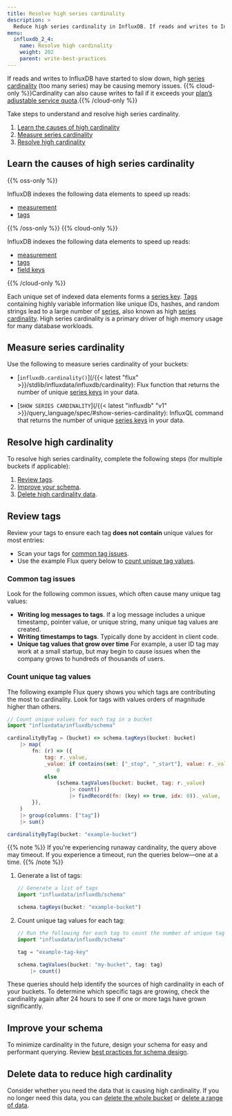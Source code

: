 ```yaml
---
title: Resolve high series cardinality
description: >
  Reduce high series cardinality in InfluxDB. If reads and writes to InfluxDB have started to slow down, you may have high cardinality. Find the source of high cardinality and adjust your schema to resolve high cardinality issues.
menu:
  influxdb_2_4:
    name: Resolve high cardinality
    weight: 202
    parent: write-best-practices
---
```


If reads and writes to InfluxDB have started to slow down, high [series cardinality](/influxdb/v2.4/reference/glossary/#series-cardinality) (too many series) may be causing memory issues. {{% cloud-only %}}Cardinality can also cause writes to fail if it exceeds your [plan’s adjustable service quota](/influxdb/cloud/account-management/limits/).{{% /cloud-only %}}

Take steps to understand and resolve high series cardinality.

1. [Learn the causes of high cardinality](#learn-the-causes-of-high-series-cardinality)
2. [Measure series cardinality](#measure-series-cardinality)
3. [Resolve high cardinality](#resolve-high-cardinality)

## Learn the causes of high series cardinality

{{% oss-only %}}

  InfluxDB indexes the following data elements to speed up reads:
  - [measurement](/influxdb/v2.4/reference/glossary/#measurement)
  - [tags](/influxdb/v2.4/reference/glossary/#tag)

{{% /oss-only %}}
{{% cloud-only %}}

  InfluxDB indexes the following data elements to speed up reads:
  - [measurement](/influxdb/v2.4/reference/glossary/#measurement)
  - [tags](/influxdb/v2.4/reference/glossary/#tag)
  - [field keys](/influxdb/cloud/reference/glossary/#field-key)

{{% /cloud-only %}}

Each unique set of indexed data elements forms a [series key](/influxdb/v2.4/reference/glossary/#series-key).
[Tags](/influxdb/v2.4/reference/glossary/#tag) containing highly variable information like unique IDs, hashes, and random strings lead to a large number of [series](/influxdb/v2.4/reference/glossary/#series), also known as high [series cardinality](/influxdb/v2.4/reference/glossary/#series-cardinality).
High series cardinality is a primary driver of high memory usage for many database workloads.

## Measure series cardinality

Use the following to measure series cardinality of your buckets:
- [`influxdb.cardinality()`](/{{< latest "flux" >}}/stdlib/influxdata/influxdb/cardinality): Flux function that returns the number of unique [series keys](/influxdb/v2.4/reference/glossary/#series) in your data.

- [`SHOW SERIES CARDINALITY`](/{{< latest "influxdb" "v1" >}}/query_language/spec/#show-series-cardinality): InfluxQL command that returns the number of unique [series keys](/influxdb/v2.4/reference/glossary/#series) in your data.

## Resolve high cardinality

To resolve high series cardinality, complete the following steps (for multiple buckets if applicable):

1. [Review tags](#review-tags).
2. [Improve your schema](#improve-your-schema).
3. [Delete high cardinality data](#delete-data-to-reduce-high-cardinality).

## Review tags

Review your tags to ensure each tag **does not contain** unique values for most entries:

- Scan your tags for [common tag issues](#common-tag-issues).
- Use the example Flux query below to [count unique tag values](#count-unique-tag-values).

### Common tag issues

Look for the following common issues, which often cause many unique tag values:

- **Writing log messages to tags**. If a log message includes a unique timestamp, pointer value, or unique string, many unique tag values are created.
- **Writing timestamps to tags**. Typically done by accident in client code.
- **Unique tag values that grow over time** For example, a user ID tag may work at a small startup, but may begin to cause issues when the company grows to hundreds of thousands of users.

### Count unique tag values

The following example Flux query shows you which tags are contributing the most to cardinality. Look for tags with values orders of magnitude higher than others.

```js
// Count unique values for each tag in a bucket
import "influxdata/influxdb/schema"

cardinalityByTag = (bucket) => schema.tagKeys(bucket: bucket)
    |> map(
        fn: (r) => ({
            tag: r._value,
            _value: if contains(set: ["_stop", "_start"], value: r._value) then
                0
            else
                (schema.tagValues(bucket: bucket, tag: r._value)
                    |> count()
                    |> findRecord(fn: (key) => true, idx: 0))._value,
        }),
    )
    |> group(columns: ["tag"])
    |> sum()

cardinalityByTag(bucket: "example-bucket")
```

{{% note %}}
 If you're experiencing runaway cardinality, the query above may timeout. If you experience a timeout, run the queries below—one at a time.
{{% /note %}}

1. Generate a list of tags:

    ```js
    // Generate a list of tags
    import "influxdata/influxdb/schema"

    schema.tagKeys(bucket: "example-bucket")
    ```

2. Count unique tag values for each tag:

    ```js
    // Run the following for each tag to count the number of unique tag values
    import "influxdata/influxdb/schema"

    tag = "example-tag-key"

    schema.tagValues(bucket: "my-bucket", tag: tag)
        |> count()
    ```

These queries should help identify the sources of high cardinality in each of your buckets. To determine which specific tags are growing, check the cardinality again after 24 hours to see if one or more tags have grown significantly.

## Improve your schema

To minimize cardinality in the future, design your schema for easy and performant querying.
Review [best practices for schema design](/influxdb/v2.4/write-data/best-practices/schema-design/).

## Delete data to reduce high cardinality

Consider whether you need the data that is causing high cardinality.
If you no longer need this data, you can [delete the whole bucket](/influxdb/v2.4/organizations/buckets/delete-bucket/) or [delete a range of data](/influxdb/v2.4/write-data/delete-data/).
